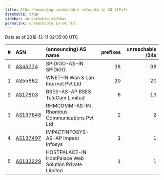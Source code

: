 ```yaml
---
title: ASNs announcing unreachable networks in IN (IPv4)
datatable: true
sidebar: unreachable_sidebar
permalink: unreachable_in-v4.html
---
```


Data as of 2018-12-11 02:35:00 UTC


<div class="datatable-begin"></div>

|   # | ASN                                      | (announcing) AS name                                  |   prefixes |   unreachable /24s |
|----:|:-----------------------------------------|:------------------------------------------------------|-----------:|-------------------:|
|   0 | [AS45774](unreachable_AS45774-v4.html)   | SPIDIGO-AS-IN SPiDiGO                                 |         38 |                 38 |
|   1 | [AS55862](unreachable_AS55862-v4.html)   | WNET-IN Wan &amp; Lan Internet Pvt Ltd                |         20 |                 20 |
|   2 | [AS17803](unreachable_AS17803-v4.html)   | BSES-AS-AP BSES TeleCom Limited                       |          8 |                 13 |
|   3 | [AS137648](unreachable_AS137648-v4.html) | RHMCOMM-AS-IN Rhombus Communications Pvt Ltd          |          2 |                  2 |
|   4 | [AS137497](unreachable_AS137497-v4.html) | IMPACTINFOSYS-AS-AP Impact Infosys                    |          1 |                  1 |
|   5 | [AS133229](unreachable_AS133229-v4.html) | HOSTPALACE-IN HostPalace Web Solution Private Limited |          1 |                  1 |

<div class="datatable-end"></div>